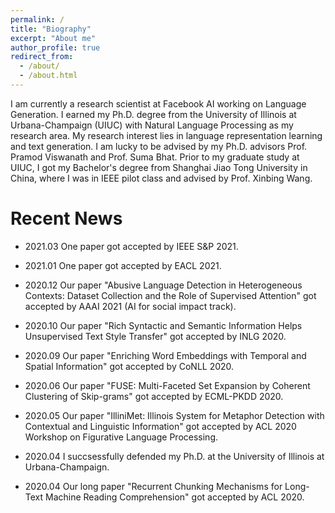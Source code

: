 ```yaml
---
permalink: /
title: "Biography"
excerpt: "About me"
author_profile: true
redirect_from: 
  - /about/
  - /about.html
---
```



I am currently a research scientist at Facebook AI working on Language Generation. I earned my Ph.D. degree from the University of Illinois at Urbana-Champaign (UIUC) with Natural Language Processing as my research area. My research interest lies in language representation learning and text generation. I am lucky to be advised by my Ph.D. advisors Prof. Pramod Viswanath and Prof. Suma Bhat. Prior to my graduate study at UIUC, I got my Bachelor's degree from Shanghai Jiao Tong University in China, where I was in IEEE pilot class and advised by Prof. Xinbing Wang.

Recent News
======

* 2021.03 One paper got accepted by IEEE S&P 2021.

* 2021.01 One paper got accepted by EACL 2021.

* 2020.12 Our paper "Abusive Language Detection in Heterogeneous Contexts: Dataset Collection and the Role of Supervised Attention" got accepted by AAAI 2021 (AI for social impact track).

* 2020.10 Our paper "Rich Syntactic and Semantic Information Helps Unsupervised Text Style Transfer" got accepted by INLG 2020.

* 2020.09 Our paper "Enriching Word Embeddings with Temporal and Spatial Information" got accepted by CoNLL 2020.

* 2020.06 Our paper "FUSE: Multi-Faceted Set Expansion by Coherent Clustering of Skip-grams" got accepted by ECML-PKDD 2020.

* 2020.05 Our paper "IlliniMet: Illinois System for Metaphor Detection with Contextual and Linguistic Information" got accepted by ACL 2020 Workshop on Figurative Language Processing.

* 2020.04 I succsessfully defended my Ph.D. at the University of Illinois at Urbana-Champaign.

* 2020.04 Our long paper "Recurrent Chunking Mechanisms for Long-Text Machine Reading Comprehension" got accepted by ACL 2020.
